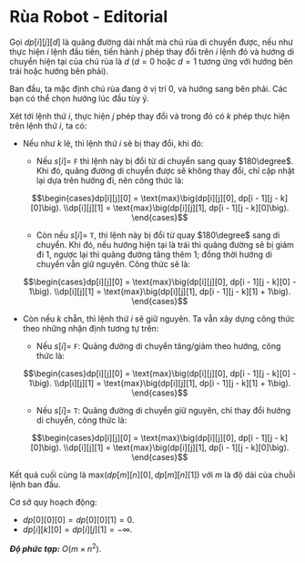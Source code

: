 # Rùa Robot - Editorial

Gọi $dp[i][j][d]$ là quãng đường dài nhất mà chú rùa di chuyển được, nếu như thực hiện $i$ lệnh đầu tiên, tiến hành $j$ phép thay đổi trên $i$ lệnh đó và hướng di chuyển hiện tại của chú rùa là $d$ ($d = 0$ hoặc $d = 1$ tương ứng với hướng bên trái hoặc hướng bên phải).

Ban đầu, ta mặc định chú rùa đang ở vị trí $0,$ và  hướng sang bên phải. Các bạn có thể chọn hướng lúc đầu tùy ý.

Xét tới lệnh thứ $i,$ thực hiện $j$ phép thay đổi và trong đó có $k$ phép thực hiện trên lệnh thứ $i,$ ta có:

- Nếu như $k$ lẻ, thì lệnh thứ $i$ sẽ bị thay đổi, khi đó:

    - Nếu $s[i] =$ `F` thì lệnh này bị đổi từ di chuyển sang quay $180\degree$. Khi đó, quãng đường di chuyển được sẽ không thay đổi, chỉ cập nhật lại dựa trên hướng đi, nên công thức là:

    $$\begin{cases}dp[i][j][0] = \text{max}\big(dp[i][j][0], dp[i - 1][j - k][0]\big). \\dp[i][j][1] = \text{max}\big(dp[i][j][1], dp[i - 1][j - k][0]\big). \end{cases}$$

    - Còn nếu $s[i] =$ `T`, thì lệnh này bị đổi từ quay $180\degree$ sang di chuyển. Khi đó, nếu hướng hiện tại là trái thì quãng đường sẽ bị giảm đi $1,$ ngược lại thì quãng đường tăng thêm $1;$ đồng thời hướng di chuyển vẫn giữ nguyên. Công thức sẽ là:

    $$\begin{cases}dp[i][j][0] = \text{max}\big(dp[i][j][0], dp[i - 1][j - k][0] - 1\big). \\dp[i][j][1] = \text{max}\big(dp[i][j][1], dp[i - 1][j - k][1] + 1\big). \end{cases}$$

- Còn nếu $k$ chẵn, thì lệnh thứ $i$ sẽ giữ nguyên. Ta vẫn xây dựng công thức theo những nhận định tương tự trên:

    - Nếu $s[i] =$ `F`: Quãng đường di chuyển tăng/giảm theo hướng, công thức là: 

    $$\begin{cases}dp[i][j][0] = \text{max}\big(dp[i][j][0], dp[i - 1][j - k][0] - 1\big). \\dp[i][j][1] = \text{max}\big(dp[i][j][1], dp[i - 1][j - k][1] + 1\big). \end{cases}$$

    - Nếu $s[i] =$ `T`: Quãng đường di chuyển giữ nguyên, chỉ thay đổi hướng di chuyển, công thức là:

    $$\begin{cases}dp[i][j][0] = \text{max}\big(dp[i][j][0], dp[i - 1][j - k][0]\big). \\dp[i][j][1] = \text{max}\big(dp[i][j][1], dp[i - 1][j - k][0]\big). \end{cases}$$

Kết quả cuối cùng là $\text{max}\big(dp[m][n][0], dp[m][n][1]\big)$ với $m$ là độ dài của chuỗi lệnh ban đầu. 

Cơ sở quy hoạch động: 

- $dp[0][0][0] = dp[0][0][1] = 0$.
- $dp[i][k][0] = dp[i][j][1] = -\infty$.

***Độ phức tạp:*** $O(m \times n^2)$.